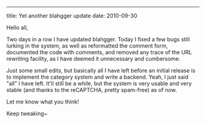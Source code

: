 ---
title: Yet another blahgger update
date: 2010-09-30

Hello all,

Two days in a row I have updated blahgger. Today I fixed a few bugs still lurking in the system, as well as reformatted the comment form, documented the code with comments, and removed any trace of the URL rewriting facility, as I have deemed it unnecessary and cumbersome.

Just some small edits, but basically all I have left before an initial release is to implement the category system and write a backend. Yeah, I just said "all" I have left. It'll still be a while, but the system is very usable and very stable (and thanks to the reCAPTCHA, pretty spam-free) as of now.

Let me know what you think!

Keep tweaking~